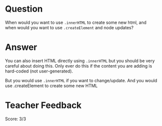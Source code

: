 # Question
When would you want to use `.innerHTML` to create some new html, and when would you want to use `.createElement` and node updates?

# Answer
You can also insert HTML directly using `.innerHTML` but you should be very careful about doing this. Only ever do this if the content you are adding is hard-coded (not user-generated).

But you would use `.innerHTML` if you want to change/update. 
And you would use .createElement to create some new HTML
# Teacher Feedback
Score: 3/3